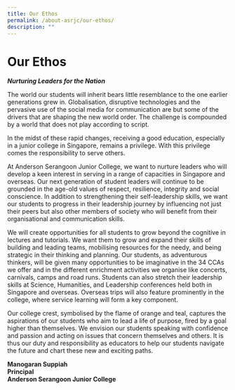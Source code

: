 ```yaml
---
title: Our Ethos
permalink: /about-asrjc/our-ethos/
description: ""
---
```



Our Ethos
=========

**_Nurturing Leaders for the Nation_**

The world our students will inherit bears little resemblance to the one earlier generations grew in. Globalisation, disruptive technologies and the pervasive use of the social media for communication are but some of the drivers that are shaping the new world order. The challenge is compounded by a world that does not play according to script.

In the midst of these rapid changes, receiving a good education, especially in a junior college in Singapore, remains a privilege. With this privilege comes the responsibility to serve others.

At Anderson Serangoon Junior College, we want to nurture leaders who will develop a keen interest in serving in a range of capacities in Singapore and overseas. Our next generation of student leaders will continue to be grounded in the age-old values of respect, resilience, integrity and social conscience. In addition to strengthening their self-leadership skills, we want our students to progress in their leadership journey by influencing not just their peers but also other members of society who will benefit from their organisational and communication skills.

We will create opportunities for all students to grow beyond the cognitive in lectures and tutorials. We want them to grow and expand their skills of building and leading teams, mobilising resources for the needy, and being strategic in their thinking and planning. Our students, as adventurous thinkers, will be given many opportunities to be imaginative in the 34 CCAs we offer and in the different enrichment activities we organise like concerts, carnivals, camps and road runs. Students can also stretch their leadership skills at Science, Humanities, and Leadership conferences held both in Singapore and overseas. Overseas trips will also feature prominently in the college, where service learning will form a key component.

Our college crest, symbolised by the flame of orange and teal, captures the aspirations of our students who aim to lead a life of purpose, fired by a goal higher than themselves. We envision our students speaking with confidence and passion and acting on issues that concern themselves and others. It is thus our duty and responsibility as educators to help our students navigate the future and chart these new and exciting paths.

**Manogaran Suppiah**  
**Principal**  
**Anderson Serangoon Junior College**